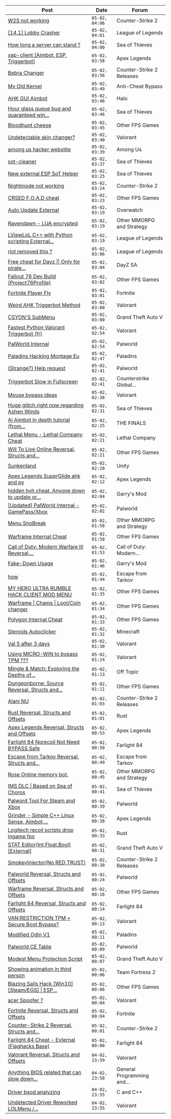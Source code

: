 |Post|Date|Forum|
|----|----|-----|
|[W2S not working](https://www.unknowncheats.me/forum/counter-strike-2-a/622237-w2s.html)|`05-02, 04:06`|Counter-Strike 2|
|[\[14.1\] Lobby Crasher](https://www.unknowncheats.me/forum/league-of-legends/620451-14-1-lobby-crasher.html)|`05-02, 04:01`|League of Legends|
|[How long a server can stand ?](https://www.unknowncheats.me/forum/sea-of-thieves/622276-server-stand.html)|`05-02, 04:00`|Sea of Thieves|
|[xap-client \[Aimbot, ESP, Triggerbot\]](https://www.unknowncheats.me/forum/apex-legends/606842-xap-client-aimbot-esp-triggerbot.html)|`05-02, 03:58`|Apex Legends|
|[Bebra Changer](https://www.unknowncheats.me/forum/counter-strike-2-releases/616487-bebra-changer.html)|`05-02, 03:56`|Counter-Strike 2 Releases|
|[My Old Kernel](https://www.unknowncheats.me/forum/anti-cheat-bypass/621530-kernel.html)|`05-02, 03:49`|Anti-Cheat Bypass|
|[AHK GUI Aimbot](https://www.unknowncheats.me/forum/halo/480065-ahk-gui-aimbot.html)|`05-02, 03:46`|Halo|
|[Hour glass queue bug and guaranteed win...](https://www.unknowncheats.me/forum/sea-of-thieves/622315-hour-glass-queue-bug-guaranteed-win-exploit.html)|`05-02, 03:46`|Sea of Thieves|
|[Bloodhunt cheese](https://www.unknowncheats.me/forum/other-fps-games/614168-bloodhunt-cheese.html)|`05-02, 03:45`|Other FPS Games|
|[Undetectable skin changer?](https://www.unknowncheats.me/forum/valorant/622357-undetectable-skin-changer.html)|`05-02, 03:40`|Valorant|
|[among us hacker webstite](https://www.unknowncheats.me/forum/among-us/613587-hacker-webstite.html)|`05-02, 03:39`|Among Us|
|[sot-cleaner](https://www.unknowncheats.me/forum/sea-of-thieves/622216-sot-cleaner.html)|`05-02, 03:37`|Sea of Thieves|
|[New external ESP SoT Helper](https://www.unknowncheats.me/forum/sea-of-thieves/581265-external-esp-sot-helper.html)|`05-02, 03:25`|Sea of Thieves|
|[Nightmode not working](https://www.unknowncheats.me/forum/counter-strike-2-a/622273-nightmode.html)|`05-02, 03:24`|Counter-Strike 2|
|[CRSED F.O.A.D cheat](https://www.unknowncheats.me/forum/other-fps-games/619494-crsed-cheat.html)|`05-02, 03:23`|Other FPS Games|
|[Auto Update External](https://www.unknowncheats.me/forum/overwatch/614771-auto-update-external.html)|`05-02, 03:19`|Overwatch|
|[Ravendawn - LUA encrypted](https://www.unknowncheats.me/forum/other-mmorpg-and-strategy/619475-ravendawn-lua-encrypted.html)|`05-02, 03:19`|Other MMORPG and Strategy|
|[LViewLoL C++ with Python scripting External...](https://www.unknowncheats.me/forum/league-of-legends/436809-lviewlol-python-scripting-external-platform-source.html)|`05-02, 03:19`|League of Legends|
|[riot removed this ?](https://www.unknowncheats.me/forum/league-of-legends/622252-riot-removed.html)|`05-02, 03:06`|League of Legends|
|[Free cheat for Dayz \|\| Only for pirate...](https://www.unknowncheats.me/forum/dayz-sa/563093-free-cheat-dayz-pirate-servers.html)|`05-02, 03:04`|DayZ SA|
|[Fallout 76 Dev Build (Project76Profile)](https://www.unknowncheats.me/forum/other-fps-games/616584-fallout-76-dev-build-project76profile.html)|`05-02, 03:02`|Other FPS Games|
|[Fortnite Player Fly](https://www.unknowncheats.me/forum/fortnite/622193-fortnite-player-fly.html)|`05-02, 03:01`|Fortnite|
|[Weird AHK Triggerbot Method](https://www.unknowncheats.me/forum/valorant/613831-weird-ahk-triggerbot-method.html)|`05-02, 03:00`|Valorant|
|[CSYON'S SubMenu](https://www.unknowncheats.me/forum/grand-theft-auto-v/566819-csyons-submenu.html)|`05-02, 03:00`|Grand Theft Auto V|
|[Fastest Python Valorant Triggerbot (fr)](https://www.unknowncheats.me/forum/valorant/612762-fastest-python-valorant-triggerbot-fr.html)|`05-02, 02:54`|Valorant|
|[PalWorld Internal](https://www.unknowncheats.me/forum/palworld/620394-palworld-internal.html)|`05-02, 02:54`|Palworld|
|[Paladins Hacking Montage Eu](https://www.unknowncheats.me/forum/paladins/621893-paladins-hacking-montage-eu.html)|`05-02, 02:47`|Paladins|
|[(Strange?) Help request](https://www.unknowncheats.me/forum/palworld/622327-strange-help-request.html)|`05-02, 02:41`|Palworld|
|[Triggerbot Slow in Fullscreen](https://www.unknowncheats.me/forum/counterstrike-global-offensive/622326-triggerbot-slow-fullscreen.html)|`05-02, 02:41`|Counterstrike Global...|
|[Mouse bypass ideas](https://www.unknowncheats.me/forum/valorant/622323-mouse-bypass-ideas.html)|`05-02, 02:38`|Valorant|
|[Huge glitch right now regarding Ashen Winds](https://www.unknowncheats.me/forum/sea-of-thieves/621517-huge-glitch-regarding-ashen-winds.html)|`05-02, 02:31`|Sea of Thieves|
|[Ai Aimbot in depth tutorial (from...](https://www.unknowncheats.me/forum/the-finals/619247-ai-aimbot-depth-tutorial-magicmodz89.html)|`05-02, 02:25`|THE FINALS|
|[Lethal Menu - Lethal Company Cheat](https://www.unknowncheats.me/forum/lethal-company/615575-lethal-menu-lethal-company-cheat.html)|`05-02, 02:21`|Lethal Company|
|[Will To Live Online Reversal, Structs and...](https://www.unknowncheats.me/forum/other-fps-games/422647-live-online-reversal-structs-offsets.html)|`05-02, 02:21`|Other FPS Games|
|[Sunkenland](https://www.unknowncheats.me/forum/unity/600014-sunkenland.html)|`05-02, 02:20`|Unity|
|[Apex Legends SuperGlide ahk and py](https://www.unknowncheats.me/forum/apex-legends/615980-apex-legends-superglide-ahk-py.html)|`05-02, 02:12`|Apex Legends|
|[hidden hvh cheat. Anyone down to update or...](https://www.unknowncheats.me/forum/garry-s-mod/621894-hidden-hvh-cheat-update-cheat-usable.html)|`05-02, 02:04`|Garry's Mod|
|[\[Updated\] PalWorld Internal - GamePass/Xbox](https://www.unknowncheats.me/forum/palworld/620772-updated-palworld-internal-gamepass-xbox.html)|`05-02, 02:02`|Palworld|
|[Menu SnoBreak](https://www.unknowncheats.me/forum/other-mmorpg-and-strategy/620147-menu-snobreak.html)|`05-02, 01:58`|Other MMORPG and Strategy|
|[Warframe Internal Cheat](https://www.unknowncheats.me/forum/other-fps-games/579086-warframe-internal-cheat.html)|`05-02, 01:58`|Other FPS Games|
|[Call of Duty: Modern Warfare III Reversal,...](https://www.unknowncheats.me/forum/call-of-duty-modern-warfare-iii/605287-call-duty-modern-warfare-iii-reversal-structs-offsets.html)|`05-02, 01:53`|Call of Duty: Modern...|
|[Fake-Down Usage](https://www.unknowncheats.me/forum/garry-s-mod/621280-fake-usage.html)|`05-02, 01:46`|Garry's Mod|
|[how](https://www.unknowncheats.me/forum/escape-from-tarkov/621628-how.html)|`05-02, 01:44`|Escape from Tarkov|
|[MY HERO ULTRA RUMBLE HACK CLIENT MOD MENU](https://www.unknowncheats.me/forum/other-fps-games/617205-hero-ultra-rumble-hack-client-mod-menu.html)|`05-02, 01:35`|Other FPS Games|
|[Warframe \| Chams \| Loot/Coin changer](https://www.unknowncheats.me/forum/other-fps-games/600451-warframe-chams-loot-coin-changer.html)|`05-02, 01:34`|Other FPS Games|
|[Polygon Internal Cheat](https://www.unknowncheats.me/forum/other-fps-games/582488-polygon-internal-cheat.html)|`05-02, 01:33`|Other FPS Games|
|[Steroids Autoclicker](https://www.unknowncheats.me/forum/minecraft/621692-steroids-autoclicker.html)|`05-02, 01:32`|Minecraft|
|[Val 5 after 3 days](https://www.unknowncheats.me/forum/valorant/622224-val-5-3-days.html)|`05-02, 01:30`|Valorant|
|[Using MICRO-WIN to bypass TPM ???](https://www.unknowncheats.me/forum/valorant/622314-using-micro-win-bypass-tpm.html)|`05-02, 01:24`|Valorant|
|[Mingle & Match: Exploring the Depths of...](https://www.unknowncheats.me/forum/off-topic/622312-mingle-match-exploring-depths-connection-unknowncheats-dating-thread.html)|`05-02, 01:13`|Off Topic|
|[Dungeonborne: Source Reversal, Structs and...](https://www.unknowncheats.me/forum/other-fps-games/622310-dungeonborne-source-reversal-structs-offsets.html)|`05-02, 01:11`|Other FPS Games|
|[Alani NU](https://www.unknowncheats.me/forum/counter-strike-2-releases/620010-alani-nu.html)|`05-02, 01:03`|Counter-Strike 2 Releases|
|[Rust Reversal, Structs and Offsets](https://www.unknowncheats.me/forum/rust/164256-rust-reversal-structs-offsets.html)|`05-02, 01:01`|Rust|
|[Apex Legends Reversal, Structs and Offsets](https://www.unknowncheats.me/forum/apex-legends/319804-apex-legends-reversal-structs-offsets.html)|`05-02, 00:53`|Apex Legends|
|[Farlight 84 Norecoil Not Need BYPASS Safe](https://www.unknowncheats.me/forum/farlight-84-a/621346-farlight-84-norecoil-bypass-safe.html)|`05-02, 00:50`|Farlight 84|
|[Escape from Tarkov Reversal, Structs and...](https://www.unknowncheats.me/forum/escape-from-tarkov/226519-escape-tarkov-reversal-structs-offsets.html)|`05-02, 00:49`|Escape from Tarkov|
|[Rose Online memory bot.](https://www.unknowncheats.me/forum/other-mmorpg-and-strategy/595390-rose-online-memory-bot.html)|`05-02, 00:45`|Other MMORPG and Strategy|
|[IMS DLC \| Based on Sea of Choros](https://www.unknowncheats.me/forum/sea-of-thieves/620837-ims-dlc-based-sea-choros.html)|`05-02, 00:41`|Sea of Thieves|
|[Palword Tool For Steam and Xbox](https://www.unknowncheats.me/forum/palworld/622087-palword-tool-steam-xbox.html)|`05-02, 00:39`|Palworld|
|[Grinder - Simple C++ Linux Sense, Aimbot,...](https://www.unknowncheats.me/forum/apex-legends/605888-grinder-simple-linux-sense-aimbot-triggerbot.html)|`05-02, 00:38`|Apex Legends|
|[Logitech recoil scripts drop ingame fps](https://www.unknowncheats.me/forum/rust/622186-logitech-recoil-scripts-drop-ingame-fps.html)|`05-02, 00:33`|Rust|
|[STAT Editor(Int,Float,Bool)\[External\]](https://www.unknowncheats.me/forum/grand-theft-auto-v/476043-stat-editor-int-float-bool-external.html)|`05-02, 00:31`|Grand Theft Auto V|
|[SmokeyInjector(No RED TRUST)](https://www.unknowncheats.me/forum/counter-strike-2-releases/600008-smokeyinjector-red-trust.html)|`05-02, 00:30`|Counter-Strike 2 Releases|
|[Palworld Reversal, Structs and Offsets](https://www.unknowncheats.me/forum/palworld/620076-palworld-reversal-structs-offsets.html)|`05-02, 00:24`|Palworld|
|[Warframe Reversal, Structs and Offsets](https://www.unknowncheats.me/forum/other-fps-games/622301-warframe-reversal-structs-offsets.html)|`05-02, 00:16`|Other FPS Games|
|[Farlight 84 Reversal, Structs and Offsets](https://www.unknowncheats.me/forum/farlight-84-a/580566-farlight-84-reversal-structs-offsets.html)|`05-02, 00:14`|Farlight 84|
|[VAN:RESTRICTION TPM + Secure Boot Bypass?](https://www.unknowncheats.me/forum/valorant/620746-van-restriction-tpm-secure-boot-bypass.html)|`05-02, 00:13`|Valorant|
|[Modified Odin V1](https://www.unknowncheats.me/forum/paladins/585919-modified-odin-v1.html)|`05-02, 00:11`|Paladins|
|[Palworld CE Table](https://www.unknowncheats.me/forum/palworld/622300-palworld-ce-table.html)|`05-02, 00:09`|Palworld|
|[Modest Menu Protection Script](https://www.unknowncheats.me/forum/grand-theft-auto-v/567016-modest-menu-protection-script.html)|`05-02, 00:07`|Grand Theft Auto V|
|[Showing animation in third person](https://www.unknowncheats.me/forum/team-fortress-2-a/622298-animation-third-person.html)|`05-02, 00:06`|Team Fortress 2|
|[Blazing Sails Hack \[Win10\] \[Steam/EGS\] \| ESP...](https://www.unknowncheats.me/forum/other-fps-games/620821-blazing-sails-hack-win10-steam-egs-esp-speedhack-noclip.html)|`05-02, 00:06`|Other FPS Games|
|[acer Spoofer ?](https://www.unknowncheats.me/forum/valorant/622072-acer-spoofer.html)|`05-02, 00:04`|Valorant|
|[Fortnite Reversal, Structs and Offsets](https://www.unknowncheats.me/forum/fortnite/235061-fortnite-reversal-structs-offsets.html)|`05-02, 00:04`|Fortnite|
|[Counter-Strike 2 Reversal, Structs and...](https://www.unknowncheats.me/forum/counter-strike-2-a/576077-counter-strike-2-reversal-structs-offsets.html)|`05-02, 00:01`|Counter-Strike 2|
|[Farlight 84 Cheat - External (Flaghacks Base)](https://www.unknowncheats.me/forum/farlight-84-a/611333-farlight-84-cheat-external-flaghacks-base.html)|`05-02, 00:00`|Farlight 84|
|[Valorant Reversal, Structs and Offsets](https://www.unknowncheats.me/forum/valorant/385792-valorant-reversal-structs-offsets.html)|`04-02, 23:59`|Valorant|
|[Anything BIOS related that can slow down...](https://www.unknowncheats.me/forum/general-programming-and-reversing/622239-bios-related-slow-read-write-speed-driver.html)|`04-02, 23:58`|General Programming and...|
|[Driver bsod analyzing](https://www.unknowncheats.me/forum/c-and-c-/622295-driver-bsod-analyzing.html)|`04-02, 23:55`|C and C++|
|[Undetected Driver Reworked LOLMenu /...](https://www.unknowncheats.me/forum/valorant/619784-undetected-driver-reworked-lolmenu-va-lol-rant-bluefires-colorbot-2024-a.html)|`04-02, 23:55`|Valorant|
